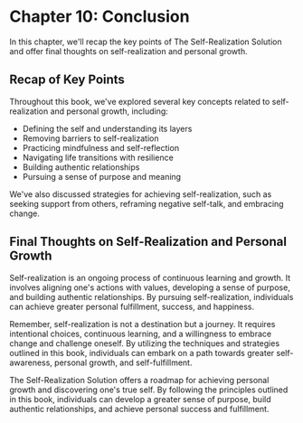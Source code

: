 Chapter 10: Conclusion
======================

In this chapter, we'll recap the key points of The Self-Realization Solution and offer final thoughts on self-realization and personal growth.

Recap of Key Points
-------------------

Throughout this book, we've explored several key concepts related to self-realization and personal growth, including:

* Defining the self and understanding its layers
* Removing barriers to self-realization
* Practicing mindfulness and self-reflection
* Navigating life transitions with resilience
* Building authentic relationships
* Pursuing a sense of purpose and meaning

We've also discussed strategies for achieving self-realization, such as seeking support from others, reframing negative self-talk, and embracing change.

Final Thoughts on Self-Realization and Personal Growth
------------------------------------------------------

Self-realization is an ongoing process of continuous learning and growth. It involves aligning one's actions with values, developing a sense of purpose, and building authentic relationships. By pursuing self-realization, individuals can achieve greater personal fulfillment, success, and happiness.

Remember, self-realization is not a destination but a journey. It requires intentional choices, continuous learning, and a willingness to embrace change and challenge oneself. By utilizing the techniques and strategies outlined in this book, individuals can embark on a path towards greater self-awareness, personal growth, and self-fulfillment.

The Self-Realization Solution offers a roadmap for achieving personal growth and discovering one's true self. By following the principles outlined in this book, individuals can develop a greater sense of purpose, build authentic relationships, and achieve personal success and fulfillment.
